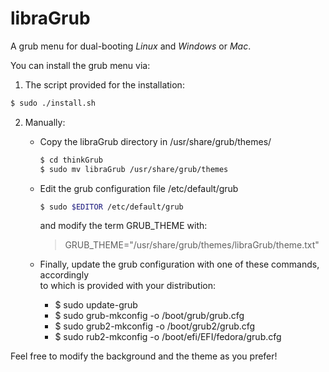 # libraGrub

A grub menu for dual-booting *Linux* and *Windows* or *Mac*.

You can install the grub menu via:<br>
1. The script provided for the installation:
```sh
$ sudo ./install.sh
```
2. Manually:
    * Copy the libraGrub directory in /usr/share/grub/themes/
        ```sh
        $ cd thinkGrub
        $ sudo mv libraGrub /usr/share/grub/themes
        ```
    * Edit the grub configuration file /etc/default/grub
        ```sh
        $ sudo $EDITOR /etc/default/grub
        ```

      and modify the term GRUB_THEME with:
      > GRUB_THEME="/usr/share/grub/themes/libraGrub/theme.txt"


    * Finally, update the grub configuration with one of these commands, accordingly <br>
        to which is provided with your distribution:
        * $ sudo update-grub
        * $ sudo grub-mkconfig -o /boot/grub/grub.cfg
        * $ sudo grub2-mkconfig -o /boot/grub2/grub.cfg
        * $ sudo rub2-mkconfig -o /boot/efi/EFI/fedora/grub.cfg

Feel free to modify the background and the theme as you prefer!

[//]: # (Reference-Links)
